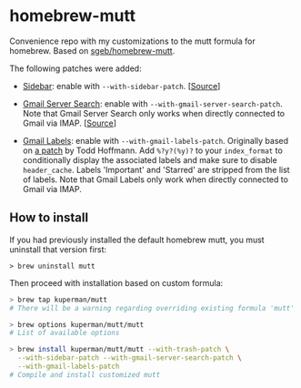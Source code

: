 # homebrew-mutt

Convenience repo with my customizations to the mutt formula for homebrew.  Based on [sgeb/homebrew-mutt](https://github.com/sgeb/homebrew-mutt/).

The following patches were added:

- [Sidebar](https://github.com/sgeb/homebrew-mutt/blob/master/patches/mutt-sidebar.patch):
  enable with `--with-sidebar-patch`.
  [[Source](http://www.lunar-linux.org/mutt-sidebar/)]

- [Gmail Server
  Search](https://github.com/sgeb/homebrew-mutt/blob/master/patches/patch-mutt-gmailcustomsearch.v1.patch):
  enable with `--with-gmail-server-search-patch`. Note that Gmail Server Search
  only works when directly connected to Gmail via IMAP.
  [[Source](http://permalink.gmane.org/gmane.mail.mutt.devel/19624)]

- [Gmail
  Labels](https://github.com/sgeb/homebrew-mutt/blob/master/patches/mutt-1.5.23-gmail-labels.sgeb.v1.patch):
  enable with `--with-gmail-labels-patch`. Originally based on [a
  patch](https://www.mail-archive.com/mutt-dev@mutt.org/msg07593.html) by Todd
  Hoffmann. Add `%?y?(%y)?` to your `index_format` to conditionally display the
  associated labels and make sure to disable `header_cache`. Labels 'Important'
  and 'Starred' are stripped from the list of labels. Note that Gmail Labels
  only work when directly connected to Gmail via IMAP.

## How to install

If you had previously installed the default homebrew mutt, you must uninstall
that version first:

```
> brew uninstall mutt
```

Then proceed with installation based on custom formula:

```bash
> brew tap kuperman/mutt
# There will be a warning regarding overriding existing formula 'mutt'

> brew options kuperman/mutt/mutt
# List of available options

> brew install kuperman/mutt/mutt --with-trash-patch \
  --with-sidebar-patch --with-gmail-server-search-patch \
  --with-gmail-labels-patch
# Compile and install customized mutt
```
